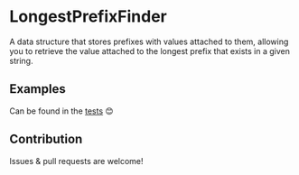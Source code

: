# LongestPrefixFinder
A data structure that stores prefixes with values attached to them, allowing you to retrieve the value attached to the longest prefix that exists in a given string.

## Examples
Can be found in the [tests](/LongestPrefixFinder.Tests/Tests.cs) :blush:

## Contribution
Issues & pull requests are welcome!

